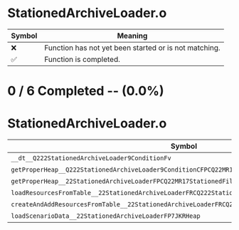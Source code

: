 # StationedArchiveLoader.o
| Symbol | Meaning 
| ------------- | ------------- 
| :x: | Function has not yet been started or is not matching. 
| :white_check_mark: | Function is completed. 


# 0 / 6 Completed -- (0.0%)
# StationedArchiveLoader.o
| Symbol | Decompiled? |
| ------------- | ------------- |
| `__dt__Q222StationedArchiveLoader9ConditionFv` | :x: |
| `getProperHeap__Q222StationedArchiveLoader9ConditionCFPCQ22MR17StationedFileInfo` | :x: |
| `getProperHeap__22StationedArchiveLoaderFPCQ22MR17StationedFileInfo` | :x: |
| `loadResourcesFromTable__22StationedArchiveLoaderFRCQ222StationedArchiveLoader9Condition` | :x: |
| `createAndAddResourcesFromTable__22StationedArchiveLoaderFRCQ222StationedArchiveLoader9Condition` | :x: |
| `loadScenarioData__22StationedArchiveLoaderFP7JKRHeap` | :x: |

